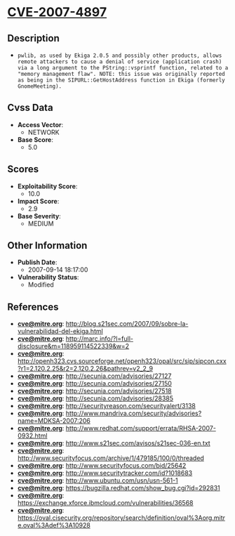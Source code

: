 
# [CVE-2007-4897](https://cve.mitre.org/cgi-bin/cvename.cgi?name=CVE-2007-4897)

## Description

- `pwlib, as used by Ekiga 2.0.5 and possibly other products, allows remote attackers to cause a denial of service (application crash) via a long argument to the PString::vsprintf function, related to a "memory management flaw". NOTE: this issue was originally reported as being in the SIPURL::GetHostAddress function in Ekiga (formerly GnomeMeeting).`

## Cvss Data

- **Access Vector**:
  - NETWORK
- **Base Score**:
  - 5.0

## Scores

- **Exploitability Score**:
  - 10.0
- **Impact Score**:
  - 2.9
- **Base Severity**:
  - MEDIUM

## Other Information

- **Publish Date**:
  - 2007-09-14 18:17:00
- **Vulnerability Status**:
  - Modified

## References

- **cve@mitre.org**: http://blog.s21sec.com/2007/09/sobre-la-vulnerabilidad-del-ekiga.html
- **cve@mitre.org**: http://marc.info/?l=full-disclosure&m=118959114522339&w=2
- **cve@mitre.org**: http://openh323.cvs.sourceforge.net/openh323/opal/src/sip/sipcon.cxx?r1=2.120.2.25&r2=2.120.2.26&pathrev=v2_2_9
- **cve@mitre.org**: http://secunia.com/advisories/27127
- **cve@mitre.org**: http://secunia.com/advisories/27150
- **cve@mitre.org**: http://secunia.com/advisories/27518
- **cve@mitre.org**: http://secunia.com/advisories/28385
- **cve@mitre.org**: http://securityreason.com/securityalert/3138
- **cve@mitre.org**: http://www.mandriva.com/security/advisories?name=MDKSA-2007:206
- **cve@mitre.org**: http://www.redhat.com/support/errata/RHSA-2007-0932.html
- **cve@mitre.org**: http://www.s21sec.com/avisos/s21sec-036-en.txt
- **cve@mitre.org**: http://www.securityfocus.com/archive/1/479185/100/0/threaded
- **cve@mitre.org**: http://www.securityfocus.com/bid/25642
- **cve@mitre.org**: http://www.securitytracker.com/id?1018683
- **cve@mitre.org**: http://www.ubuntu.com/usn/usn-561-1
- **cve@mitre.org**: https://bugzilla.redhat.com/show_bug.cgi?id=292831
- **cve@mitre.org**: https://exchange.xforce.ibmcloud.com/vulnerabilities/36568
- **cve@mitre.org**: https://oval.cisecurity.org/repository/search/definition/oval%3Aorg.mitre.oval%3Adef%3A10928
